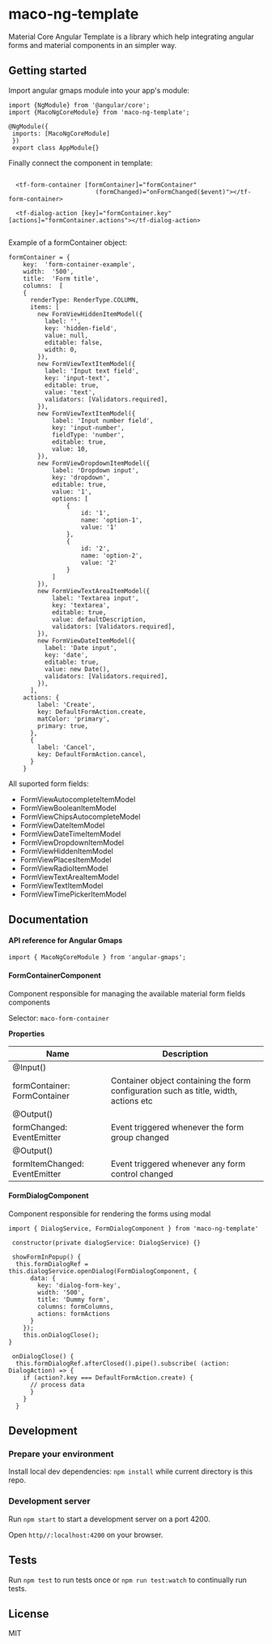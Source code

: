 

# maco-ng-template

Material Core Angular Template is a library which help integrating angular forms and material components in an simpler way.

## Getting started

Import angular gmaps module into your app's module:

    import {NgModule} from '@angular/core';
    import {MacoNgCoreModule} from 'maco-ng-template';
    
    @NgModule({
     imports: [MacoNgCoreModule]
     })
     export class AppModule{}

 Finally connect the component in  template:
```
	
  <tf-form-container [formContainer]="formContainer"
                        (formChanged)="onFormChanged($event)"></tf-form-container>
                        
  <tf-dialog-action [key]="formContainer.key" [actions]="formContainer.actions"></tf-dialog-action>
  
  ```

Example of a formContainer object:
```
formContainer = {
	key:  'form-container-example',
	width:  '500',
	title:  'Form title',
	columns:  [
    {
      renderType: RenderType.COLUMN,
      items: [
        new FormViewHiddenItemModel({
          label: '',
          key: 'hidden-field',
          value: null,
          editable: false,
          width: 0,
        }),
        new FormViewTextItemModel({
          label: 'Input text field',
          key: 'input-text',
          editable: true,
          value: 'text',
          validators: [Validators.required],
        }),
        new FormViewTextItemModel({
            label: 'Input number field',
            key: 'input-number',
            fieldType: 'number',
            editable: true,
            value: 10,
        }),
        new FormViewDropdownItemModel({
            label: 'Dropdown input',
            key: 'dropdown',
            editable: true,
            value: '1',
            options: [
                {
                    id: '1',
                    name: 'option-1',
                    value: '1'
                },
                {
                    id: '2',
                    name: 'option-2',
                    value: '2'
                }
            ]
        }),
        new FormViewTextAreaItemModel({
            label: 'Textarea input',
            key: 'textarea',
            editable: true,
            value: defaultDescription,
            validators: [Validators.required],
        }),
        new FormViewDateItemModel({
          label: 'Date input',
          key: 'date',
          editable: true,
          value: new Date(),
          validators: [Validators.required],
        }),
      ],
	actions: {
	    label: 'Create',
	    key: DefaultFormAction.create,
	    matColor: 'primary',
	    primary: true,
	  },
	  {
	    label: 'Cancel',
	    key: DefaultFormAction.cancel,
	  }
	}
```

All suported form fields:

 - FormViewAutocompleteItemModel
 - FormViewBooleanItemModel
 - FormViewChipsAutocompleteModel
 - FormViewDateItemModel
 - FormViewDateTimeItemModel
 - FormViewDropdownItemModel
 - FormViewHiddenItemModel
 - FormViewPlacesItemModel
 - FormViewRadioItemModel
 - FormViewTextAreaItemModel
 - FormViewTextItemModel
 - FormViewTimePickerItemModel

 ## Documentation
#### API reference for Angular Gmaps
    import { MacoNgCoreModule } from 'angular-gmaps';
#### FormContainerComponent
Component responsible for managing the available material form fields components

Selector: `maco-form-container`

**Properties**

| Name | Description |
|------|-------------|
| @Input()
  formContainer: FormContainer| Container object containing the form configuration such as title, width, actions etc |
| @Output()
  formChanged: EventEmitter<UntypedFormGroup>| Event triggered whenever the form group changed |
| @Output()
  formItemChanged: EventEmitter<FormViewItem>| Event triggered whenever any form control changed

#### FormDialogComponent
Component responsible for rendering the forms using modal
```
import { DialogService, FormDialogComponent } from 'maco-ng-template'

 constructor(private dialogService: DialogService) {}

 showFormInPopup() {
  this.formDialogRef = this.dialogService.openDialog(FormDialogComponent, {
      data: {
        key: 'dialog-form-key',
        width: '500',
        title: 'Dummy form',
        columns: formColumns,
        actions: formActions
      }
    });
    this.onDialogClose();
}

 onDialogClose() {
  this.formDialogRef.afterClosed().pipe().subscribe( (action: DialogAction) => {
    if (action?.key === DefaultFormAction.create) {
      // process data
      }
    }
  }
```


## Development

### Prepare your environment

Install local dev dependencies: `npm install` while current directory is this repo.

### Development server

Run `npm start` to start a development server on a port 4200.

Open `http//:localhost:4200` on your browser.

## Tests

Run `npm test` to run tests once or `npm run test:watch` to continually run tests.

## License

MIT
